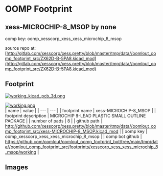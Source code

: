 # OOMP Footprint  
## xess-MICROCHIP-8_MSOP  by none  
  
oomp key: oomp_xesscorp_xess_xess_microchip_8_msop  
  
source repo at: [http://gitlab.com/xesscorp/xess.pretty/blob/master/tmp/data//oomlout_oomp_footprint_src/ZX62D-B-5PA8.kicad_mod](http://gitlab.com/xesscorp/xess.pretty/blob/master/tmp/data//oomlout_oomp_footprint_src/ZX62D-B-5PA8.kicad_mod)  
## Footprint  
  
[![working_kicad_pcb_3d.png](working_kicad_pcb_3d_600.png)](working_kicad_pcb_3d.png)  
  
[![working.png](working_600.png)](working.png)  
| name | value | 
| --- | --- | 
| footprint name | xess-MICROCHIP-8_MSOP | 
| footprint description | MICROCHIP 8-LEAD PLASTIC SMALL OUTLINE PACKAGE | 
| number of pads | 8 | 
| github path | http://github.com/xesscorp/xess.pretty/blob/master/tmp/data//oomlout_oomp_footprint_src/xess-MICROCHIP-8_MSOP.kicad_mod | 
| oomp key | oomp_xesscorp_xess_xess_microchip_8_msop | 
| oomp bot github | https://github.com/oomlout/oomlout_oomp_footprint_bot/tree/main/tmp/data//oomlout_oomp_footprint_src/footprints/xesscorp_xess_xess_microchip_8_msop/working | 
## Images  
